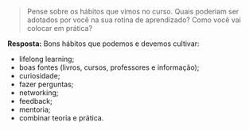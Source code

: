 > Pense sobre os hábitos que vimos no curso. Quais poderiam ser adotados por você na sua rotina de aprendizado?
> Como você vai colocar em prática?

**Resposta:** Bons hábitos que podemos e devemos cultivar:
- lifelong learning;
- boas fontes (livros, cursos, professores e informação);
- curiosidade;
- fazer perguntas;
- networking;
- feedback;
- mentoria;
- combinar teoria e prática.
